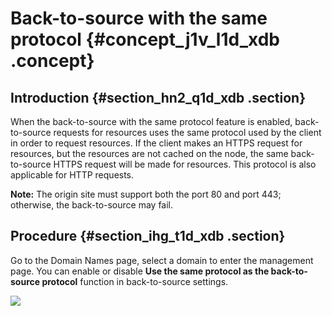 # Back-to-source with the same protocol {#concept_j1v_l1d_xdb .concept}

## Introduction {#section_hn2_q1d_xdb .section}

When the back-to-source with the same protocol feature is enabled, back-to-source requests for resources uses the same protocol used by the client in order to request resources. If the client makes an HTTPS request for resources, but the resources are not cached on the node, the same back-to-source HTTPS request will be made for resources. This protocol is also applicable for HTTP requests.

**Note:** The origin site must support both the port 80 and port 443; otherwise, the back-to-source may fail.

## Procedure {#section_ihg_t1d_xdb .section}

Go to the Domain Names page, select a domain to enter the management page. You can enable or disable **Use the same protocol as the back-to-source protocol** function in back-to-source settings. 

![](http://static-aliyun-doc.oss-cn-hangzhou.aliyuncs.com/assets/img/5144/3343_en-US.png)

